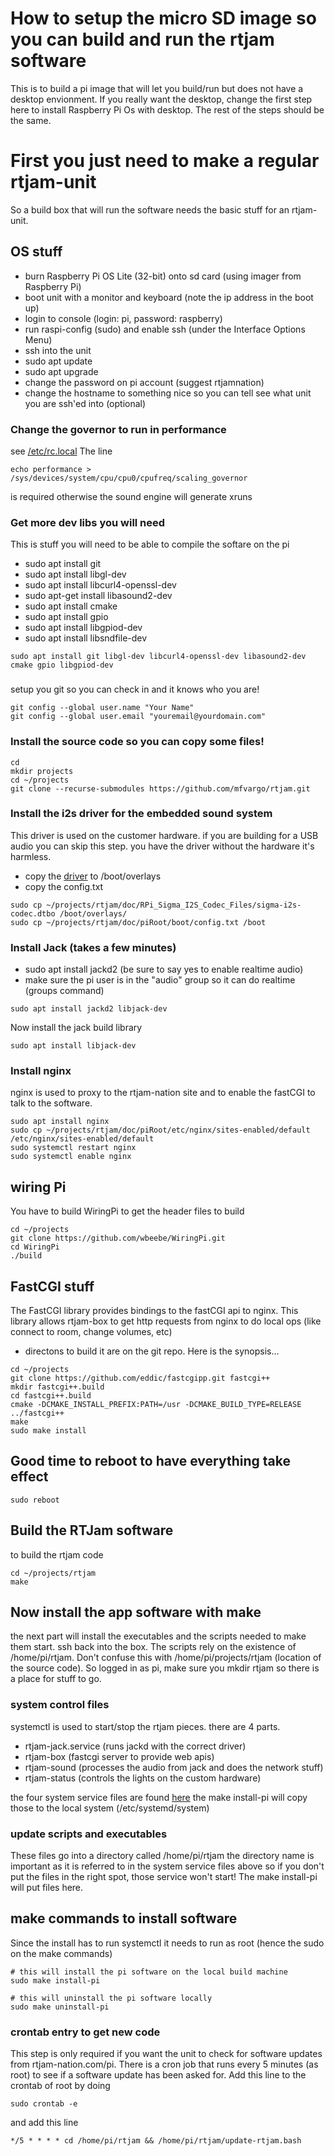 # How to setup the micro SD image so you can build and run the rtjam software

This is to build a pi image that will let you build/run but does not have a desktop envionment. If
you really want the desktop, change the first step here to install Raspberry Pi Os with desktop. The
rest of the steps should be the same.

# First you just need to make a regular rtjam-unit

So a build box that will run the software needs the basic stuff for an rtjam-unit.

## OS stuff

- burn Raspberry Pi OS Lite (32-bit) onto sd card (using imager from Raspberry Pi)
- boot unit with a monitor and keyboard (note the ip address in the boot up)
- login to console (login: pi, password: raspberry)
- run raspi-config (sudo) and enable ssh (under the Interface Options Menu)
- ssh into the unit
- sudo apt update
- sudo apt upgrade
- change the password on pi account (suggest rtjamnation)
- change the hostname to something nice so you can tell see what unit you are ssh'ed into (optional)

### Change the governor to run in performance

see [/etc/rc.local](piRoot/etc/rc.local) The line

```
echo performance > /sys/devices/system/cpu/cpu0/cpufreq/scaling_governor
```

is required otherwise the sound engine will generate xruns

### Get more dev libs you will need

This is stuff you will need to be able to compile the softare on the pi

- sudo apt install git
- sudo apt install libgl-dev
- sudo apt install libcurl4-openssl-dev
- sudo apt-get install libasound2-dev
- sudo apt install cmake
- sudo apt install gpio
- sudo apt install libgpiod-dev
- sudo apt install libsndfile-dev

```
sudo apt install git libgl-dev libcurl4-openssl-dev libasound2-dev cmake gpio libgpiod-dev
```

###

setup you git so you can check in and it knows who you are!

```
git config --global user.name "Your Name"
git config --global user.email "youremail@yourdomain.com"
```

### Install the source code so you can copy some files!

```
cd
mkdir projects
cd ~/projects
git clone --recurse-submodules https://github.com/mfvargo/rtjam.git
```

### Install the i2s driver for the embedded sound system

This driver is used on the customer hardware. if you are building for a USB audio you can skip this step.
you have the driver without the hardware it's harmless.

- copy the [driver](doc/RPI_Sigma_I2S_Codec_Files/sigma-i2s-codec.dtbo) to /boot/overlays
- copy the config.txt

```
sudo cp ~/projects/rtjam/doc/RPi_Sigma_I2S_Codec_Files/sigma-i2s-codec.dtbo /boot/overlays/
sudo cp ~/projects/rtjam/doc/piRoot/boot/config.txt /boot
```

### Install Jack (takes a few minutes)

- sudo apt install jackd2 (be sure to say yes to enable realtime audio)
- make sure the pi user is in the "audio" group so it can do realtime (groups command)

```
sudo apt install jackd2 libjack-dev
```

Now install the jack build library

```
sudo apt install libjack-dev
```

### Install nginx

nginx is used to proxy to the rtjam-nation site and to enable the fastCGI to talk to the software.

```
sudo apt install nginx
sudo cp ~/projects/rtjam/doc/piRoot/etc/nginx/sites-enabled/default /etc/nginx/sites-enabled/default
sudo systemctl restart nginx
sudo systemctl enable nginx
```

## wiring Pi

You have to build WiringPi to get the header files to build

```
cd ~/projects
git clone https://github.com/wbeebe/WiringPi.git
cd WiringPi
./build
```

## FastCGI stuff

The FastCGI library provides bindings to the fastCGI api to nginx. This library allows rtjam-box to
get http requests from nginx to do local ops (like connect to room, change volumes, etc)

- directons to build it are on the git repo. Here is the synopsis...

```
cd ~/projects
git clone https://github.com/eddic/fastcgipp.git fastcgi++
mkdir fastcgi++.build
cd fastcgi++.build
cmake -DCMAKE_INSTALL_PREFIX:PATH=/usr -DCMAKE_BUILD_TYPE=RELEASE ../fastcgi++
make
sudo make install
```

## Good time to reboot to have everything take effect

```
sudo reboot
```

## Build the RTJam software

to build the rtjam code

```
cd ~/projects/rtjam
make
```

## Now install the app software with make

the next part will install the executables and the scripts needed to make them start. ssh back into the box. The scripts rely on the existence of /home/pi/rtjam. Don't confuse this with /home/pi/projects/rtjam (location of the source code). So logged in as pi, make sure you mkdir rtjam so there is a place for stuff to go.

### system control files

systemctl is used to start/stop the rtjam pieces. there are 4 parts.

- rtjam-jack.service (runs jackd with the correct driver)
- rtjam-box (fastcgi server to provide web apis)
- rtjam-sound (processes the audio from jack and does the network stuff)
- rtjam-status (controls the lights on the custom hardware)

the four system service files are found [here](piRoot/etc/systemd/system) the make install-pi will copy those to the local system (/etc/systemd/system)

### update scripts and executables

These files go into a directory called /home/pi/rtjam the directory name is important as it is referred to in the system service files above so if you don't put the files in the right spot, those service won't start! The make install-pi will put files here.

## make commands to install software

Since the install has to run systemctl it needs to run as root (hence the sudo on the make commands)

```
# this will install the pi software on the local build machine
sudo make install-pi

# this will uninstall the pi software locally
sudo make uninstall-pi
```

### crontab entry to get new code

This step is only required if you want the unit to check for software updates from rtjam-nation.com/pi. There is a cron job that runs every 5 minutes (as root) to see if a software update has been asked for. Add this line to the crontab of root by doing

```
sudo crontab -e
```

and add this line

```
*/5 * * * * cd /home/pi/rtjam && /home/pi/rtjam/update-rtjam.bash
```
